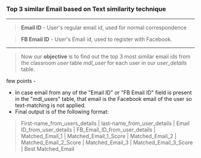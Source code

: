 ### **Top 3 similar Email based on Text similarity technique**

---

>**Email ID** - User's regular email id, used for normal correspondence

>**FB Email ID** - User's Email id, used to register with Facebook. 

---

>Now our **objective** is to find out the top 3 most similar email ids from the classroom *user* table *mdl_user* for each user in our *user_details* table.

few points -

- In case email from any of the "Email ID" or "FB Email ID" field is present in the "mdl_users" table, that email is the Facebook email of the user so text-matching is not applied.
- Final output is of the following format:
> First-name_from_users_details | last-name_from_user_details | Email ID_from_user_details | FB_Email_ID_from_user_details | Matched_Email_1 | Matched_Email_1_Score | Matched_Email_2 | Matched_Email_2_Score | Matched_Email_3 | Matched_Email_3_Score | Best Matched_Email
